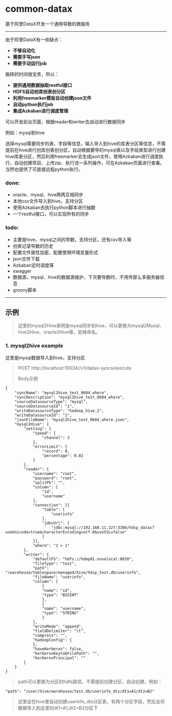 # common-datax
基于阿里DataX开发一个通用导数的微服务

---

由于阿里DataX有一些缺点：
- **不够自动化**
- **需要手写json**
- **需要手动运行job**

搬砖的时间很宝贵，所以：
- **提供通用数据抽取restful接口**
- **HDFS自动创库创表创分区**
- **利用freemarker模板自动创建json文件**
- **自动python执行job**
- **集成Azkaban进行调度管理**

可以开发前台页面，根据reader和writer去自动进行数据同步

例如：mysql到hive

选择mysql需要同步的表、字段等信息，输入导入到hive的库表分区等信息，不需提前在hive进行创库创表创分区，自动根据要导的mysql表以及字段类型进行创建hive库表分区，然后利用freemarker去生成json文件，使用Azkaban进行调度执行，自动创建项目、上传zip、执行流一系列操作，可在Azkaban页面进行查看。当然也提供了可直接远程python执行。

### done:
- oracle、mysql、hive两两互相同步
- 本地csv文件导入到hive，支持分区
- 使用Azkaban去执行python脚本进行抽数
- 一个restful接口，可以实现所有的同步

### todo:
- 主要是hive，mysql之间的导数，支持分区，还有csv导入等
- 创表记录导数的历史
- 配置文件属性加密，配置使用环境变量形式
- json文件下载
- Azkaban定时调度等
- swagger
- 数据源，mysql、hive的数据源维护，下次要导数时，不用传那么多服务器信息
- groovy脚本
---

## 示例

> 这里的mysql2Hive表明是mysql同步到hive，可以更换为mysql2Mysql、hive2Hive、oracle2Hive等，驼峰命名。

### 1. mysql2hive example
这里是mysql数据导入到hive，支持分区
>
> POST http://localhost:10024//v1/datax-syncs/execute
> 
> Body示例

```
{
	"syncName": "mysql2hive_test_0604_where",
	"syncDescription": "mysql2hive_test_0604_where",
	"sourceDatasourceType": "mysql",
	"sourceDatasourceId": "1",
	"writeDatasourceType": "hadoop_hive_2",
	"writeDatasourceId": "1",
	"jsonFileName": "mysql2hive_test_0604_where.json",
	"mysql2Hive": {
		"setting": {
			"speed": {
				"channel": 3
			},
			"errorLimit": {
				"record": 0,
				"percentage": 0.02
			}
		},
		"reader": {
			"username": "root",
			"password": "root",
			"splitPk": "",
			"column": [
				"id",
				"username"
			],
			"connection": [{
				"table": [
					"userinfo"
				],
				"jdbcUrl": [
					"jdbc:mysql://192.168.11.227:3306/hdsp_datax?useUnicode=true&characterEncoding=utf-8&useSSL=false"
				]
			}],
			"where": "2 > 1"
		},
		"writer": {
            "defaultFS": "hdfs://hdmp01.novalocal:8020",
            "fileType": "text",
            "path": "/warehouse/tablespace/managed/hive/hdsp_test.db/userinfo",
            "fileName": "userinfo",
            "column": [
                {
                "name": "id",
                "type": "BIGINT"
                },
                {
                "name": "username",
                "type": "STRING"
                }
            ],
            "writeMode": "append",
            "fieldDelimiter": "\t",
            "compress": "",
            "hadoopConfig": {
            },
            "haveKerberos": false,
            "kerberosKeytabFilePath": "",
            "kerberosPrincipal": ""
		}
	}
}
```
> path可以更换为分区的hdfs路径，不需提前创建分区，自动创建，例如：

```
"path": "/user/hive/warehouse/test.db/userinfo_dts/dt1=A1/dt2=B2"
```
> 这里会在hive里自动创建userinfo_dts分区表，有两个分区字段，然后会将数据导入到这里的dt1=A1,dt2=B2分区下
